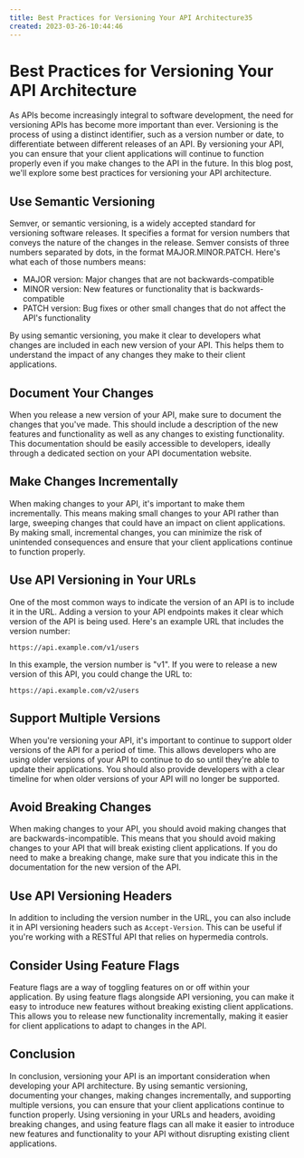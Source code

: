 ```yaml
---
title: Best Practices for Versioning Your API Architecture35
created: 2023-03-26-10:44:46
---
```


# Best Practices for Versioning Your API Architecture

As APIs become increasingly integral to software development, the need for versioning APIs has become more important than ever. Versioning is the process of using a distinct identifier, such as a version number or date, to differentiate between different releases of an API. By versioning your API, you can ensure that your client applications will continue to function properly even if you make changes to the API in the future. In this blog post, we'll explore some best practices for versioning your API architecture.

## Use Semantic Versioning

Semver, or semantic versioning, is a widely accepted standard for versioning software releases. It specifies a format for version numbers that conveys the nature of the changes in the release. Semver consists of three numbers separated by dots, in the format MAJOR.MINOR.PATCH. Here's what each of those numbers means:

- MAJOR version: Major changes that are not backwards-compatible
- MINOR version: New features or functionality that is backwards-compatible
- PATCH version: Bug fixes or other small changes that do not affect the API's functionality

By using semantic versioning, you make it clear to developers what changes are included in each new version of your API. This helps them to understand the impact of any changes they make to their client applications.

## Document Your Changes

When you release a new version of your API, make sure to document the changes that you've made. This should include a description of the new features and functionality as well as any changes to existing functionality. This documentation should be easily accessible to developers, ideally through a dedicated section on your API documentation website.

## Make Changes Incrementally

When making changes to your API, it's important to make them incrementally. This means making small changes to your API rather than large, sweeping changes that could have an impact on client applications. By making small, incremental changes, you can minimize the risk of unintended consequences and ensure that your client applications continue to function properly.

## Use API Versioning in Your URLs

One of the most common ways to indicate the version of an API is to include it in the URL. Adding a version to your API endpoints makes it clear which version of the API is being used. Here's an example URL that includes the version number:

```
https://api.example.com/v1/users
```

In this example, the version number is "v1". If you were to release a new version of this API, you could change the URL to:

```
https://api.example.com/v2/users
```

## Support Multiple Versions

When you're versioning your API, it's important to continue to support older versions of the API for a period of time. This allows developers who are using older versions of your API to continue to do so until they're able to update their applications. You should also provide developers with a clear timeline for when older versions of your API will no longer be supported.

## Avoid Breaking Changes

When making changes to your API, you should avoid making changes that are backwards-incompatible. This means that you should avoid making changes to your API that will break existing client applications. If you do need to make a breaking change, make sure that you indicate this in the documentation for the new version of the API.

## Use API Versioning Headers

In addition to including the version number in the URL, you can also include it in API versioning headers such as `Accept-Version`. This can be useful if you're working with a RESTful API that relies on hypermedia controls.

## Consider Using Feature Flags

Feature flags are a way of toggling features on or off within your application. By using feature flags alongside API versioning, you can make it easy to introduce new features without breaking existing client applications. This allows you to release new functionality incrementally, making it easier for client applications to adapt to changes in the API.

## Conclusion

In conclusion, versioning your API is an important consideration when developing your API architecture. By using semantic versioning, documenting your changes, making changes incrementally, and supporting multiple versions, you can ensure that your client applications continue to function properly. Using versioning in your URLs and headers, avoiding breaking changes, and using feature flags can all make it easier to introduce new features and functionality to your API without disrupting existing client applications.
